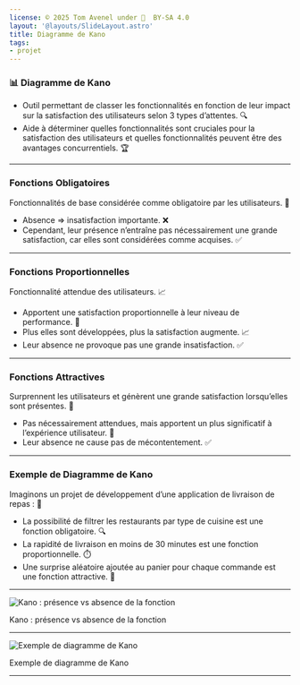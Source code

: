 ```yaml
---
license: © 2025 Tom Avenel under 󰵫  BY-SA 4.0
layout: '@layouts/SlideLayout.astro'
title: Diagramme de Kano
tags:
- projet
---
```


### 📊 Diagramme de Kano

- Outil permettant de classer les fonctionnalités en fonction de leur impact sur la satisfaction des utilisateurs selon 3 types d’attentes. 🔍
- Aide à déterminer quelles fonctionnalités sont cruciales pour la satisfaction des utilisateurs et quelles fonctionnalités peuvent être des avantages concurrentiels. 🏆

---

### Fonctions Obligatoires

Fonctionnalités de base considérée comme obligatoire par les utilisateurs. 🔧

- Absence => insatisfaction importante. ❌
- Cependant, leur présence n’entraîne pas nécessairement une grande satisfaction, car elles sont considérées comme acquises. ✅

---

### Fonctions Proportionnelles

Fonctionnalité attendue des utilisateurs. 📈

- Apportent une satisfaction proportionnelle à leur niveau de performance. 🌟
- Plus elles sont développées, plus la satisfaction augmente. 📈
- Leur absence ne provoque pas une grande insatisfaction. ✅

---

### Fonctions Attractives

Surprennent les utilisateurs et génèrent une grande satisfaction lorsqu’elles sont présentes. 🎁

- Pas nécessairement attendues, mais apportent un plus significatif à l’expérience utilisateur. 🌟
- Leur absence ne cause pas de mécontentement. ✅

---

### Exemple de Diagramme de Kano

Imaginons un projet de développement d’une application de livraison de repas : 🍔

- La possibilité de filtrer les restaurants par type de cuisine est une fonction obligatoire. 🔍
- La rapidité de livraison en moins de 30 minutes est une fonction proportionnelle. ⏱️
- Une surprise aléatoire ajoutée au panier pour chaque commande est une fonction attractive. 🎁

---

![Kano : présence vs absence de la fonction](@assets/projet/kano-1.jpg)

<div class="caption">Kano : présence vs absence de la fonction</div>

---

![Exemple de diagramme de Kano](@assets/projet/kano-2.jpg)

<div class="caption">Exemple de diagramme de Kano</div>

---

